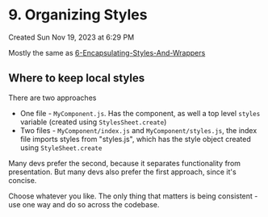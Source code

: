 # 9. Organizing Styles
Created Sun Nov 19, 2023 at 6:29 PM

Mostly the same as [6-Encapsulating-Styles-And-Wrappers](6-Encapsulating-Styles-And-Wrappers.md)

## Where to keep local styles
There are two approaches
- One file - `MyComponent.js`. Has the component, as well a top level `styles` variable (created using `StylesSheet.create`)
- Two files - `MyComponent/index.js` and `MyComponent/styles.js`, the index file imports styles from "styles.js", which has the style object created using `StyleSheet.create`

Many devs prefer the second, because it separates functionality from presentation.
But many devs also prefer the first approach, since it's concise.

Choose whatever you like. The only thing that matters is being consistent - use one way and do so across the codebase.
